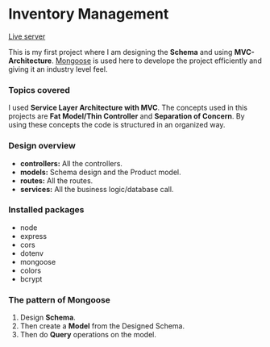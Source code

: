 # Inventory Management

[Live server]()

This is my first project where I am designing the <b>Schema</b> and using <b>MVC-Architecture</b>. [Mongoose](https://mongoosejs.com/) is used here to develope the project efficiently and giving it an industry level feel.

### Topics covered

I used <b>Service Layer Architecture with MVC</b>. The concepts used in this projects are <b>Fat Model/Thin Controller</b> and <b>Separation of Concern</b>. By using these concepts the code is structured in an organized way.

### Design overview

- <b>controllers:</b> All the controllers.
- <b>models:</b> Schema design and the Product model.
- <b>routes:</b> All the routes.
- <b>services:</b> All the business logic/database call.

### Installed packages

- node
- express
- cors
- dotenv
- mongoose
- colors
- bcrypt

### The pattern of Mongoose

1. Design <b>Schema</b>.
2. Then create a <b>Model</b> from the Designed Schema.
3. Then do <b>Query</b> operations on the model.
